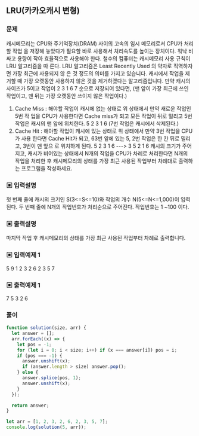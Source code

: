 ## LRU(카카오캐시 변형)

### 문제

캐시메모리는 CPU와 주기억장치(DRAM) 사이의 고속의 임시 메모리로서 CPU가 처리할 작업
을 저장해 놓았다가 필요할 바로 사용해서 처리속도를 높이는 장치이다. 워낙 비싸고 용량이
작아 효율적으로 사용해야 한다. 철수의 컴퓨터는 캐시메모리 사용 규칙이 LRU 알고리즘을 따
른다. LRU 알고리즘은 Least Recently Used 의 약자로 직역하자면 가장 최근에 사용되지 않
은 것 정도의 의미를 가지고 있습니다. 캐시에서 작업을 제거할 때 가장 오랫동안 사용하지
않은 것을 제거하겠다는 알고리즘입니다.
만약 캐시의 사이즈가 5이고 작업이
2 3 1 6 7 순으로 저장되어 있다면,
(맨 앞이 가장 최근에 쓰인 작업이고, 맨 뒤는 가장 오랫동안 쓰이지 않은 작업이다.)

1. Cache Miss : 해야할 작업이 캐시에 없는 상태로 위 상태에서 만약 새로운 작업인 5번 작
   업을 CPU가 사용한다면 Cache miss가 되고 모든 작업이 뒤로 밀리고 5번작업은 캐시의 맨
   앞에 위치한다.
   5 2 3 1 6
   (7번 작업은 캐시에서 삭제된다.)
2. Cache Hit : 해야할 작업이 캐시에 있는 상태로 위 상태에서 만약 3번 작업을 CPU가 사용
   한다면 Cache Hit가 되고, 63번 앞에 있는 5, 2번 작업은 한 칸 뒤로 밀리고, 3번이 맨 앞으
   로 위치하게 된다.
   5 2 3 1 6
   --->
   3 5 2 1 6
   캐시의 크기가 주어지고, 캐시가 비어있는 상태에서 N개의 작업을 CPU가 차례로 처리한다면
   N개의 작업을 처리한 후 캐시메모리의 상태를 가장 최근 사용된 작업부터 차례대로 출력하는
   프로그램을 작성하세요.

### ▣ 입력설명

첫 번째 줄에 캐시의 크기인 S(3<=S<=10)와 작업의 개수 N(5<=N<=1,000)이 입력된다.
두 번째 줄에 N개의 작업번호가 처리순으로 주어진다. 작업번호는 1 ~100 이다.

### ▣ 출력설명

마지막 작업 후 캐시메모리의 상태를 가장 최근 사용된 작업부터 차례로 출력합니다.

### ▣ 입력예제 1

5 9
1 2 3 2 6 2 3 5 7

### ▣ 출력예제 1

7 5 3 2 6

### 풀이

```js
function solution(size, arr) {
  let answer = [];
  arr.forEach((x) => {
    let pos = -1;
    for (let i = 0; i < size; i++) if (x === answer[i]) pos = i;
    if (pos === -1) {
      answer.unshift(x);
      if (answer.length > size) answer.pop();
    } else {
      answer.splice(pos, 1);
      answer.unshift(x);
    }
  });

  return answer;
}

let arr = [1, 2, 3, 2, 6, 2, 3, 5, 7];
console.log(solution(5, arr));
```
